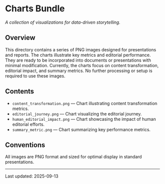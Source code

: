 # Charts Bundle

*A collection of visualizations for data-driven storytelling.*

## Overview
This directory contains a series of PNG images designed for presentations and reports.  The charts illustrate key metrics and editorial performance.  They are ready to be incorporated into documents or presentations with minimal modification. Currently, the charts focus on content transformation, editorial impact, and summary metrics. No further processing or setup is required to use these images.

## Contents
* `content_transformation.png` — Chart illustrating content transformation metrics.
* `editorial_journey.png` — Chart visualizing the editorial journey.
* `human_editorial_impact.png` — Chart showcasing the impact of human editorial efforts.
* `summary_metric.png` — Chart summarizing key performance metrics.

## Conventions
All images are PNG format and sized for optimal display in standard presentations.


---
Last updated: 2025-09-13
